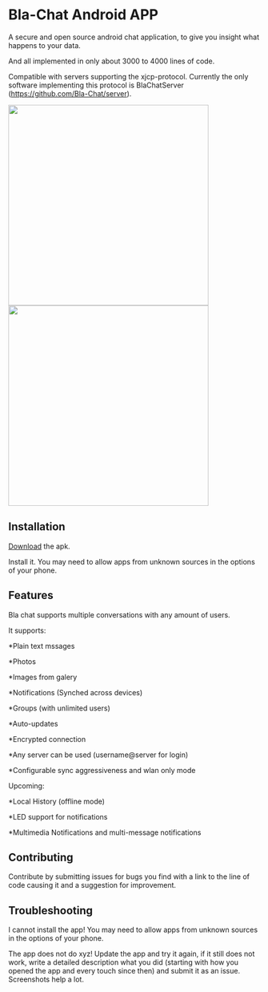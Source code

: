 Bla-Chat Android APP
====================

A secure and open source android chat application, to give you insight what happens to your data.

And all implemented in only about 3000 to 4000 lines of code.

Compatible with servers supporting the xjcp-protocol.
Currently the only software implementing this protocol is BlaChatServer (https://github.com/Bla-Chat/server).

<p><a href="http://www.michaelfuerst.de/wordpress/wp-content/uploads/2015/02/BlaAndroidMessages.png"><img src="http://www.michaelfuerst.de/wordpress/wp-content/uploads/2015/02/BlaAndroidMessages.png" height="400" target="_blank" /></a> <a href="http://www.michaelfuerst.de/wordpress/wp-content/uploads/2015/02/BlaAndroidChats.png"><img src="http://www.michaelfuerst.de/wordpress/wp-content/uploads/2015/02/BlaAndroidChats.png" height="400" target="_blank" /></a></p>

## Installation

<a href="https://github.com/Bla-Chat/Android/blob/master/app/bla.apk?raw=true">Download</a> the apk.

Install it. You may need to allow apps from unknown sources in the options of your phone.

## Features

Bla chat supports multiple conversations with any amount of users.

It supports:

*Plain text mssages

*Photos

*Images from galery

*Notifications (Synched across devices)

*Groups (with unlimited users)

*Auto-updates

*Encrypted connection

*Any server can be used (username@server for login)

*Configurable sync aggressiveness and wlan only mode

Upcoming:

*Local History (offline mode)

*LED support for notifications

*Multimedia Notifications and multi-message notifications

## Contributing

Contribute by submitting issues for bugs you find with a link to the line of code causing it and a suggestion for improvement.

## Troubleshooting

I cannot install the app! You may need to allow apps from unknown sources in the options of your phone.

The app does not do xyz! Update the app and try it again, if it still does not work, write a detailed description what you did (starting with how you opened the app and every touch since then) and submit it as an issue. Screenshots help a lot. 
